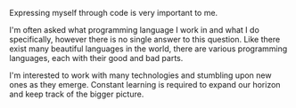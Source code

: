 Expressing myself through code is very important to me.

I'm often asked what programming language I work in and what I do specifically,
however there is no single answer to this question.
Like there exist many beautiful languages in the world, there are various programming languages,
each with their good and bad parts.

I'm interested to work with many technologies and stumbling upon new ones as they emerge.
Constant learning is required to expand our horizon and keep track of the bigger picture.